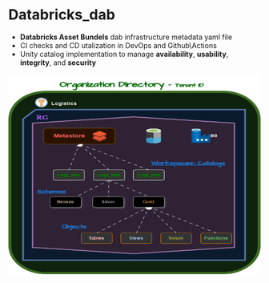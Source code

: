 # Databricks_dab

- **Databricks Asset Bundels** dab infrastructure metadata yaml file
- CI checks and CD utalization in DevOps and Github\Actions
- Unity catalog implementation to manage **availability**, **usability**, **integrity**, and **security**

<img src="https://github.com/AmmarSahyoun/Databricks_dab/blob/main/project-arch.png" alt="Business architecture" width="800" height="400">